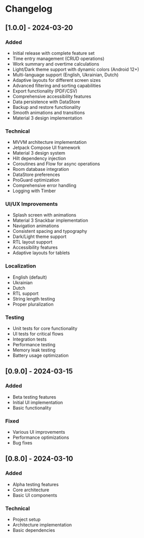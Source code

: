 # Changelog

## [1.0.0] - 2024-03-20

### Added
- Initial release with complete feature set
- Time entry management (CRUD operations)
- Work summary and overtime calculations
- Light/Dark theme support with dynamic colors (Android 12+)
- Multi-language support (English, Ukrainian, Dutch)
- Adaptive layouts for different screen sizes
- Advanced filtering and sorting capabilities
- Export functionality (PDF/CSV)
- Comprehensive accessibility features
- Data persistence with DataStore
- Backup and restore functionality
- Smooth animations and transitions
- Material 3 design implementation

### Technical
- MVVM architecture implementation
- Jetpack Compose UI framework
- Material 3 design system
- Hilt dependency injection
- Coroutines and Flow for async operations
- Room database integration
- DataStore preferences
- ProGuard optimization
- Comprehensive error handling
- Logging with Timber

### UI/UX Improvements
- Splash screen with animations
- Material 3 Snackbar implementation
- Navigation animations
- Consistent spacing and typography
- Dark/Light theme support
- RTL layout support
- Accessibility features
- Adaptive layouts for tablets

### Localization
- English (default)
- Ukrainian
- Dutch
- RTL support
- String length testing
- Proper pluralization

### Testing
- Unit tests for core functionality
- UI tests for critical flows
- Integration tests
- Performance testing
- Memory leak testing
- Battery usage optimization

## [0.9.0] - 2024-03-15

### Added
- Beta testing features
- Initial UI implementation
- Basic functionality

### Fixed
- Various UI improvements
- Performance optimizations
- Bug fixes

## [0.8.0] - 2024-03-10

### Added
- Alpha testing features
- Core architecture
- Basic UI components

### Technical
- Project setup
- Architecture implementation
- Basic dependencies 